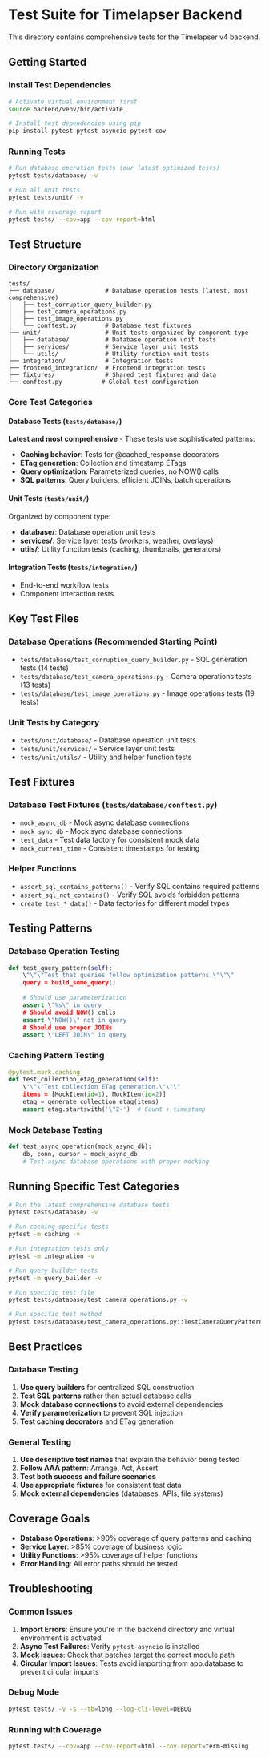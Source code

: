 # Test Suite for Timelapser Backend

This directory contains comprehensive tests for the Timelapser v4 backend.

## Getting Started

### Install Test Dependencies

```bash
# Activate virtual environment first
source backend/venv/bin/activate

# Install test dependencies using pip
pip install pytest pytest-asyncio pytest-cov
```

### Running Tests

```bash
# Run database operation tests (our latest optimized tests)
pytest tests/database/ -v

# Run all unit tests
pytest tests/unit/ -v

# Run with coverage report
pytest tests/ --cov=app --cov-report=html
```

## Test Structure

### Directory Organization

```
tests/
├── database/              # Database operation tests (latest, most comprehensive)
│   ├── test_corruption_query_builder.py
│   ├── test_camera_operations.py
│   ├── test_image_operations.py
│   └── conftest.py        # Database test fixtures
├── unit/                  # Unit tests organized by component type
│   ├── database/          # Database operation unit tests
│   ├── services/          # Service layer unit tests
│   └── utils/             # Utility function unit tests
├── integration/           # Integration tests
├── frontend_integration/  # Frontend integration tests
├── fixtures/              # Shared test fixtures and data
└── conftest.py           # Global test configuration
```

### Core Test Categories

#### Database Tests (`tests/database/`)
**Latest and most comprehensive** - These tests use sophisticated patterns:
- **Caching behavior**: Tests for @cached_response decorators
- **ETag generation**: Collection and timestamp ETags
- **Query optimization**: Parameterized queries, no NOW() calls
- **SQL patterns**: Query builders, efficient JOINs, batch operations

#### Unit Tests (`tests/unit/`)
Organized by component type:
- **database/**: Database operation unit tests
- **services/**: Service layer tests (workers, weather, overlays)
- **utils/**: Utility function tests (caching, thumbnails, generators)

#### Integration Tests (`tests/integration/`)
- End-to-end workflow tests
- Component interaction tests

## Key Test Files

### Database Operations (Recommended Starting Point)
- `tests/database/test_corruption_query_builder.py` - SQL generation tests (14 tests)
- `tests/database/test_camera_operations.py` - Camera operations tests (13 tests)  
- `tests/database/test_image_operations.py` - Image operations tests (19 tests)

### Unit Tests by Category
- `tests/unit/database/` - Database operation unit tests
- `tests/unit/services/` - Service layer unit tests
- `tests/unit/utils/` - Utility and helper function tests

## Test Fixtures

### Database Test Fixtures (`tests/database/conftest.py`)
- `mock_async_db` - Mock async database connections
- `mock_sync_db` - Mock sync database connections  
- `test_data` - Test data factory for consistent mock data
- `mock_current_time` - Consistent timestamps for testing

### Helper Functions
- `assert_sql_contains_patterns()` - Verify SQL contains required patterns
- `assert_sql_not_contains()` - Verify SQL avoids forbidden patterns
- `create_test_*_data()` - Data factories for different model types

## Testing Patterns

### Database Operation Testing
```python
def test_query_pattern(self):
    \"\"\"Test that queries follow optimization patterns.\"\"\"
    query = build_some_query()
    
    # Should use parameterization
    assert \"%s\" in query
    # Should avoid NOW() calls
    assert \"NOW()\" not in query
    # Should use proper JOINs
    assert \"LEFT JOIN\" in query
```

### Caching Pattern Testing
```python
@pytest.mark.caching
def test_collection_etag_generation(self):
    \"\"\"Test collection ETag generation.\"\"\"
    items = [MockItem(id=1), MockItem(id=2)]
    etag = generate_collection_etag(items)
    assert etag.startswith('\"2-')  # Count + timestamp
```

### Mock Database Testing
```python
def test_async_operation(mock_async_db):
    db, conn, cursor = mock_async_db
    # Test async database operations with proper mocking
```

## Running Specific Test Categories

```bash
# Run the latest comprehensive database tests
pytest tests/database/ -v

# Run caching-specific tests
pytest -m caching -v

# Run integration tests only
pytest -m integration -v

# Run query builder tests
pytest -m query_builder -v

# Run specific test file
pytest tests/database/test_camera_operations.py -v

# Run specific test method
pytest tests/database/test_camera_operations.py::TestCameraQueryPatterns::test_active_cameras_query_pattern -v
```

## Best Practices

### Database Testing
1. **Use query builders** for centralized SQL construction
2. **Test SQL patterns** rather than actual database calls
3. **Mock database connections** to avoid external dependencies
4. **Verify parameterization** to prevent SQL injection
5. **Test caching decorators** and ETag generation

### General Testing
1. **Use descriptive test names** that explain the behavior being tested
2. **Follow AAA pattern**: Arrange, Act, Assert
3. **Test both success and failure scenarios**
4. **Use appropriate fixtures** for consistent test data
5. **Mock external dependencies** (databases, APIs, file systems)

## Coverage Goals

- **Database Operations**: >90% coverage of query patterns and caching
- **Service Layer**: >85% coverage of business logic
- **Utility Functions**: >95% coverage of helper functions
- **Error Handling**: All error paths should be tested

## Troubleshooting

### Common Issues
1. **Import Errors**: Ensure you're in the backend directory and virtual environment is activated
2. **Async Test Failures**: Verify `pytest-asyncio` is installed
3. **Mock Issues**: Check that patches target the correct module path
4. **Circular Import Issues**: Tests avoid importing from app.database to prevent circular imports

### Debug Mode
```bash
pytest tests/ -v -s --tb=long --log-cli-level=DEBUG
```

### Running with Coverage
```bash
pytest tests/ --cov=app --cov-report=html --cov-report=term-missing
```